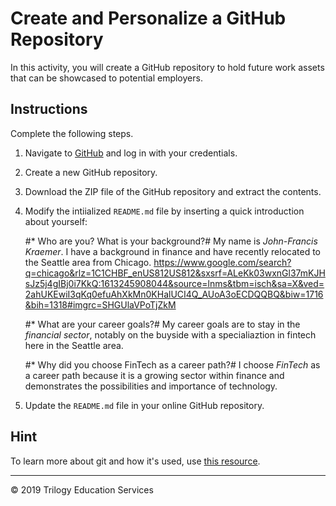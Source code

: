 # Create and Personalize a GitHub Repository

In this activity, you will create a GitHub repository to hold future work assets that can be showcased to potential employers.

## Instructions

Complete the following steps.

1. Navigate to [GitHub](https://www.github.com) and log in with your credentials.

1. Create a new GitHub repository.

1. Download the ZIP file of the GitHub repository and extract the contents.

1. Modify the intiialized `README.md` file by inserting a quick introduction about yourself:

    #* Who are you? What is your background?#
	My name is *John-Francis Kraemer*.  I have a background in finance and have recently relocated to the Seattle area from Chicago.
	![]()https://www.google.com/search?q=chicago&rlz=1C1CHBF_enUS812US812&sxsrf=ALeKk03wxnGl37mKJHsJz5j4gIBj0i7KkQ:1613245908044&source=lnms&tbm=isch&sa=X&ved=2ahUKEwiI3qKq0efuAhXkMn0KHalUCI4Q_AUoA3oECDQQBQ&biw=1716&bih=1318#imgrc=SHGUlaVPoTjZkM

    #* What are your career goals?#
	My career goals are to stay in the *financial sector*, notably on the buyside with a specialiaztion in fintech here in the Seattle area.

    #* Why did you choose FinTech as a career path?#
	I choose *FinTech* as a career path because it is a growing sector within finance and demonstrates the possibilities and importance of technology.

1. Update the `README.md` file in your online GitHub repository.

## Hint

To learn more about git and how it's used, use [this resource](https://www.atlassian.com/git/tutorials/what-is-git).

---

© 2019 Trilogy Education Services
